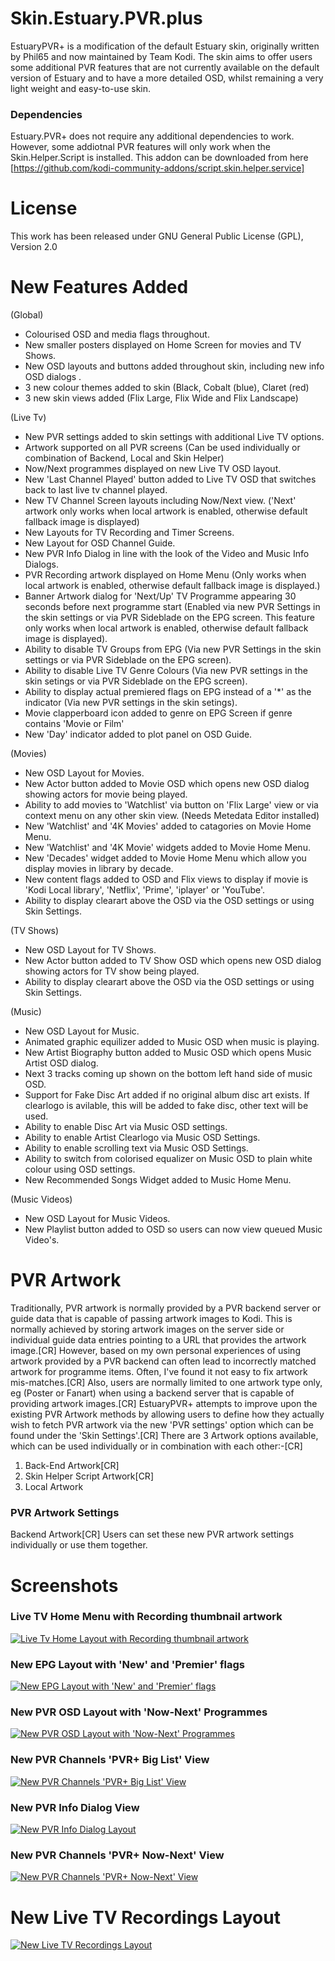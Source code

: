 # Skin.Estuary.PVR.plus

EstuaryPVR+ is a modification of the default Estuary skin, originally written by Phil65 and now maintained by Team Kodi.
The skin aims to offer users some additional PVR features that are not currently available on the default version of Estuary and to have a more detailed OSD, whilst remaining a very light weight and easy-to-use skin.
 
### Dependencies

Estuary.PVR+ does not require any additional dependencies to work. However, some addiotnal PVR features will only work when the Skin.Helper.Script is installed. This addon can be downloaded from here [https://github.com/kodi-community-addons/script.skin.helper.service]

# License

This work has been released under GNU General Public License (GPL), Version 2.0

# New Features Added

(Global)
- Colourised OSD and media flags throughout.
- New smaller posters displayed on Home Screen for movies and TV Shows.
- New OSD layouts and buttons added throughout skin, including new info OSD dialogs .
- 3 new colour themes added to skin (Black, Cobalt (blue), Claret (red)
- 3 new skin views added (Flix Large, Flix Wide and Flix Landscape)

(Live Tv)
- New PVR settings added to skin settings with additional Live TV options.
- Artwork supported on all PVR screens (Can be used individually or combination of Backend, Local and Skin Helper)
- Now/Next programmes displayed on new Live TV OSD layout.
- New 'Last Channel Played' button added to Live TV OSD that switches back to last live tv channel played.
- New TV Channel Screen layouts including Now/Next view. ('Next' artwork only works when local artwork is enabled, otherwise default fallback image is displayed)
- New Layouts for TV Recording and Timer Screens.
- New Layout for OSD Channel Guide.
- New PVR Info Dialog in line with the look of the Video and Music Info Dialogs.
- PVR Recording artwork displayed on Home Menu (Only works when local artwork is enabled, otherwise default fallback image is displayed.)
- Banner Artwork dialog for 'Next/Up' TV Programme appearing 30 seconds before next programme start (Enabled via new PVR Settings in the skin settings or via PVR Sideblade on the EPG screen. This feature only works when local artwork is enabled, otherwise default fallback image is displayed).
- Ability to disable TV Groups from EPG (Via new PVR Settings in the skin settings or via PVR Sideblade on the EPG screen).
- Ability to disable Live TV Genre Colours (Via new PVR settings in the skin setings or via PVR Sideblade on the EPG screen).
- Ability to display actual premiered flags on EPG instead of a '*' as the indicator (Via new PVR settings in the skin setings).
- Movie clapperboard icon added to genre on EPG Screen if genre contains 'Movie or Film'
- New 'Day' indicator added to plot panel on OSD Guide.

(Movies)
- New OSD Layout for Movies.
- New Actor button added to Movie OSD which opens new OSD dialog showing actors for movie being played.
- Ability to add movies to 'Watchlist' via button on 'Flix Large' view or via context menu on any other skin view. (Needs Metedata Editor installed)
- New 'Watchlist' and '4K Movies' added to catagories on Movie Home Menu.
- New 'Watchlist' and '4K Movie' widgets added to Movie Home Menu.
- New 'Decades' widget added to Movie Home Menu which allow you display movies in library by decade.
- New content flags added to OSD and Flix views to display if movie is 'Kodi Local library', 'Netflix', 'Prime', 'iplayer' or 'YouTube'.
- Ability to display clearart above the OSD via the OSD settings or using Skin Settings.

(TV Shows)
- New OSD Layout for TV Shows.
- New Actor button added to TV Show OSD which opens new OSD dialog showing actors for TV show being played.
- Ability to display clearart above the OSD via the OSD settings or using Skin Settings.

(Music)
- New OSD Layout for Music.
- Animated graphic equilizer added to Music OSD when music is playing.
- New Artist Biography button added to Music OSD which opens Music Artist OSD dialog.
- Next 3 tracks coming up shown on the bottom left hand side of  music OSD.
- Support for Fake Disc Art added if no original album disc art exists. If clearlogo is avilable, this will be added to fake disc, other text will be used.
- Ability to enable Disc Art via Music OSD settings.
- Ability to enable Artist Clearlogo via Music OSD Settings.
- Ability to enable scrolling text via Music OSD Settings.
- Ability to switch from colorised equalizer on Music OSD to plain white colour using OSD settings.
- New Recommended Songs Widget added to Music Home Menu.

(Music Videos)
- New OSD Layout for Music Videos.
- New Playlist button added to OSD so users can now view queued Music Video's.

# PVR Artwork

Traditionally, PVR artwork is normally provided by a PVR backend server or guide data that is capable of passing artwork images to Kodi. This is normally achieved by storing artwork images on the server side or individual guide data entries pointing to a URL that provides the artwork image.[CR]
However, based on my own personal experiences of using artwork provided by a PVR backend can often lead to incorrectly matched artwork for programme items. Often, I've found it not easy to fix artwork mis-matches.[CR] Also, users are normally limited to one artwork type only, eg (Poster or Fanart) when using a backend server that is capable of providing artwork images.[CR]
EstuaryPVR+ attempts to improve upon the existing PVR Artwork methods by allowing users to define how they actually wish to fetch PVR artwork via the new 'PVR settings' option which can be found under the 'Skin Settings'.[CR]
There are 3 Artwork options available, which can be used individually or in combination with each other:-[CR]
1) Back-End Artwork[CR]
2) Skin Helper Script Artwork[CR]
3) Local Artwork 

### PVR Artwork Settings

Backend Artwork[CR] 
Users can set these new PVR artwork settings individually or use them together.

# Screenshots

### Live TV Home Menu with Recording thumbnail artwork
[![Live Tv Home Layout with Recording thumbnail artwork](./resources/screenshot-01.jpg)](https://github.com/SplitEnz/skin.estuary.pvr.plus/blob/master/resources/screenshot-01.jpg)

### New EPG Layout with 'New' and 'Premier' flags
[![New EPG Layout with 'New' and 'Premier' flags](./resources/screenshot-02.jpg)](https://github.com/SplitEnz/skin.estuary.pvr.plus/blob/master/resources/screenshot-02.jpg)

### New PVR OSD Layout with 'Now-Next' Programmes
[![New PVR OSD Layout with 'Now-Next' Programmes](./resources/screenshot-03.jpg)](https://github.com/SplitEnz/skin.estuary.pvr.plus/blob/master/resources/screenshot-03.jpg)

### New PVR Channels 'PVR+ Big List' View
[![New PVR Channels 'PVR+ Big List' View](./resources/screenshot-04.jpg)](https://github.com/SplitEnz/skin.estuary.pvr.plus/blob/master/resources/screenshot-04.jpg)

### New PVR Info Dialog View
[![New PVR Info Dialog Layout](./resources/screenshot-05.jpg)](https://github.com/SplitEnz/skin.estuary.pvr.plus/blob/master/resources/screenshot-05.jpg)

### New PVR Channels 'PVR+ Now-Next' View
[![New PVR Channels 'PVR+ Now-Next' View](./resources/screenshot-06.jpg)](https://github.com/SplitEnz/skin.estuary.pvr.plus/blob/master/resources/screenshot-06.jpg)

# New Live TV Recordings Layout
[![New Live TV Recordings Layout](./resources/screenshot-07.jpg)](https://github.com/SplitEnz/skin.estuary.pvr.plus/blob/master/resources/screenshot-07.jpg)

